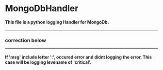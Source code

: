 # MongoDbHandler
#### This file is a python logging Handler for MongoDb.
***

### correction below
***
#### If 'msg' include letter ':',  occured error and didnt logging the error. This case will be logging levename of 'critical'.

